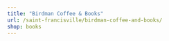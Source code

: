 ```yaml
---
title: "Birdman Coffee & Books"
url: /saint-francisville/birdman-coffee-and-books/
shop: books
---
```

